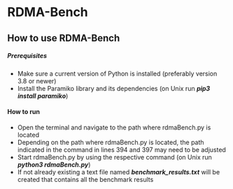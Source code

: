 # RDMA-Bench

## How to use RDMA-Bench

##### Prerequisites

- Make sure a current version of Python is installed (preferably version 3.8 or newer)
- Install the Paramiko library and its dependencies (on Unix run **_pip3 install paramiko_**)

#### How to run

- Open the terminal and navigate to the path where rdmaBench.py is located
- Depending on the path where rdmaBench.py is located, the path indicated in the command in lines 394 and 397 may need to be adjusted
- Start rdmaBench.py by using the respective command (on Unix run **_python3 rdmaBench.py_**)
- If not already existing a text file named **_benchmark_results.txt_** will be created that contains all the benchmark results
